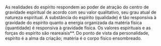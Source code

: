 ﻿As realidades do espírito respondem ao poder de atração do centro de gravidade espiritual de acordo com seu valor qualitativo, seu grau atual de natureza espiritual. A substância do espírito (qualidade) é tão responsiva à gravidade do espírito quanto a energia organizada da matéria física (quantidade) é responsiva à gravidade física. Os valores espirituais e as forças do espírito são reareaisis**. Do ponto de vista da personalidade, espírito é a alma da criação; matéria é o corpo físico ensombreado.